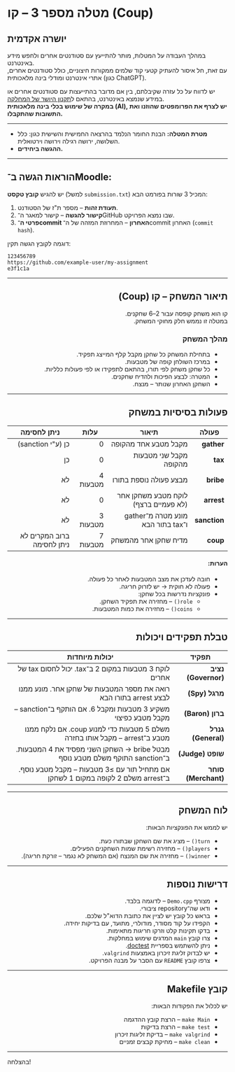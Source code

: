 
# מטלה מספר 3 – קו (Coup)

## יושרה אקדמית

במהלך העבודה על המטלות, מותר להתייעץ עם סטודנטים אחרים ולחפש מידע באינטרנט.  
עם זאת, חל איסור להעתיק קטעי קוד שלמים ממקורות חיצוניים, כולל סטודנטים אחרים, אתרי אינטרנט ומודלי בינה מלאכותית (כגון ChatGPT).

יש לדווח על כל עזרה שקיבלתם, בין אם מדובר בהתייעצות עם סטודנטים אחרים או במידע שנמצא באינטרנט, בהתאם ל[תקנון היושר של המחלקה](https://www.ariel.ac.il/wp/cs/wp-content/uploads/sites/88/2020/08/Guidelines-for-Academic-Integrity.pdf).  
**במקרה של שימוש בכלי בינה מלאכותית (AI), יש לצרף את הפרומפטים שהוזנו ואת התשובות שהתקבלו.**

---

- **מטרת המטלה:** הבנת החומר הנלמד בהרצאה החמישית והשישית כגון: כלל השלושה, ירושה רגילה וירושה וירטואלית.  
- **ההגשה ביחידים.**

---

## הוראות הגשה ב־Moodle:

יש להגיש **קובץ טקסט** (למשל `submission.txt`) המכיל 3 שורות בפורמט הבא:

1. **תעודת זהות** – מספר ת"ז של הסטודנט.  
2. **קישור להגשה** – קישור למאגר ה־GitHub שבו נמצא הפרויקט.  
3. **פרטי ה־commit האחרון** – המחרוזת המזהה של ה־commit האחרון (`commit hash`).

דוגמה לקובץ הגשה תקין:

```
123456789
https://github.com/example-user/my-assignment
e3f1c1a
```

---
<div dir="rtl", "lang"="he">


## תיאור המשחק – קו (Coup)

קו הוא משחק קופסה עבור 2–6 שחקנים.  
במטלה זו נממש חלק מחוקי המשחק.

### מהלך המשחק

- בתחילת המשחק כל שחקן מקבל קלף המייצג תפקיד.  
- במרכז השולחן קופה של מטבעות.  
- כל שחקן משחק לפי תורו, בהתאם לתפקידו או לפי פעולות כלליות.  
- המטרה: לבצע הפיכות ולהדיח שחקנים.  
- השחקן האחרון שנותר – מנצח.

---

## פעולות בסיסיות במשחק

| פעולה        | תיאור | עלות | ניתן לחסימה |
|--------------|--------|------|--------------|
| **gather**   | מקבל מטבע אחד מהקופה | 0    | כן (ע"י sanction) |
| **tax**      | מקבל שני מטבעות מהקופה | 0    | כן |
| **bribe**    | מבצע פעולה נוספת בתורו | 4 מטבעות | לא |
| **arrest**   | לוקח מטבע משחקן אחר (לא פעמיים ברצף) | 0 | לא |
| **sanction** | מונע מטרה מ־gather ו־tax בתור הבא | 3 מטבעות | לא |
| **coup**     | מדיח שחקן אחר מהמשחק | 7 מטבעות | ברוב המקרים לא ניתן לחסימה |

#### הערות:
- חובה לעדכן את מצב המטבעות לאחר כל פעולה.  
- פעולה לא חוקית → יש לזרוק חריגה.  
- פונקציות נדרשות בכל שחקן:
  - `role()` – מחזירה את תפקיד השחקן.  
  - `coins()` – מחזירה את כמות המטבעות.

---

## טבלת תפקידים ויכולות

| תפקיד     | יכולות מיוחדות |
|-----------|----------------|
| **נציב (Governor)** | לוקח 3 מטבעות במקום 2 ב־tax. יכול לחסום tax של אחרים |
| **מרגל (Spy)** | רואה את מספר המטבעות של שחקן אחר. מונע ממנו לבצע arrest בתורו הבא |
| **ברון (Baron)** | משקיע 3 מטבעות ומקבל 6. אם הותקף ב־sanction – מקבל מטבע כפיצוי |
| **גנרל (General)** | משלם 5 מטבעות כדי למנוע coup. אם נלקח ממנו מטבע ב־arrest – מקבל אותו בחזרה |
| **שופט (Judge)** | מבטל bribe → השחקן השני מפסיד את 4 המטבעות. ב־sanction התוקף משלם מטבע נוסף |
| **סוחר (Merchant)** | אם מתחיל תור עם ≥3 מטבעות – מקבל מטבע נוסף. ב־arrest משלם 2 לקופה במקום 1 לשחקן |

---

## לוח המשחק

יש לממש את הפונקציות הבאות:

- `turn()` – מציג את שם השחקן שבתורו כעת.  
- `players()` – מחזירה רשימת שמות השחקנים הפעילים.  
- `winner()` – מחזירה את שם המנצח (אם המשחק לא נגמר – זורקת חריגה).

---

## דרישות נוספות

- מצורף `Demo.cpp` – לדוגמה בלבד.  
- ודאו שה־repository ציבורי.  
- בראש כל קובץ יש לציין את כתובת הדוא"ל שלכם.  
- הקפידו על קוד מסודר, מודולרי, מתועד, עם בדיקות יחידה.  
- בדקו תקינות קלט וזרקו חריגות מתאימות.  
- צרו קובץ `main` המדגים שימוש במחלקות.  
- ניתן להשתמש בספריית [doctest](https://github.com/doctest/doctest).  
- יש לבדוק זליגת זיכרון באמצעות `valgrind`.  
- צרפו קובץ `README` עם הסבר על מבנה הפרויקט.

---

## קובץ Makefile

יש לכלול את הפקודות הבאות:

- `make Main` – הרצת קובץ ההדגמה  
- `make test` – הרצת בדיקות  
- `make valgrind` – בדיקת זליגות זיכרון  
- `make clean` – מחיקת קבצים זמניים

---
</div>
בהצלחה!
